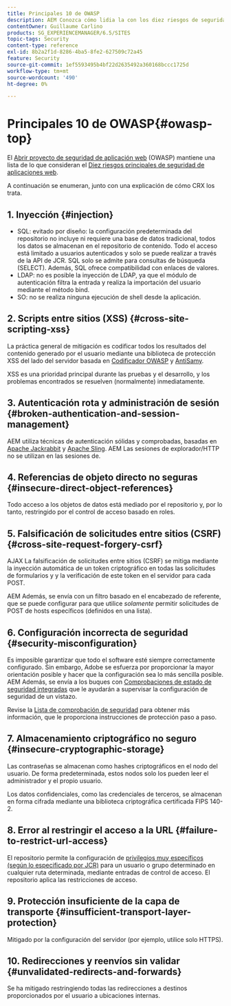 ```yaml
---
title: Principales 10 de OWASP
description: AEM Conozca cómo lidia la con los diez riesgos de seguridad principales de OWASP.
contentOwner: Guillaume Carlino
products: SG_EXPERIENCEMANAGER/6.5/SITES
topic-tags: Security
content-type: reference
exl-id: 8b2a2f1d-8286-4ba5-8fe2-627509c72a45
feature: Security
source-git-commit: 1ef5593495b4bf22d2635492a360168bccc1725d
workflow-type: tm+mt
source-wordcount: '490'
ht-degree: 0%

---
```


# Principales 10 de OWASP{#owasp-top}

El [Abrir proyecto de seguridad de aplicación web](https://owasp.org/) (OWASP) mantiene una lista de lo que consideran el [Diez riesgos principales de seguridad de aplicaciones web](https://owasp.org/www-project-top-ten/).

A continuación se enumeran, junto con una explicación de cómo CRX los trata.

## 1. Inyección {#injection}

* SQL: evitado por diseño: la configuración predeterminada del repositorio no incluye ni requiere una base de datos tradicional, todos los datos se almacenan en el repositorio de contenido. Todo el acceso está limitado a usuarios autenticados y solo se puede realizar a través de la API de JCR. SQL solo se admite para consultas de búsqueda (SELECT). Además, SQL ofrece compatibilidad con enlaces de valores.
* LDAP: no es posible la inyección de LDAP, ya que el módulo de autenticación filtra la entrada y realiza la importación del usuario mediante el método bind.
* SO: no se realiza ninguna ejecución de shell desde la aplicación.

## 2. Scripts entre sitios (XSS) {#cross-site-scripting-xss}

La práctica general de mitigación es codificar todos los resultados del contenido generado por el usuario mediante una biblioteca de protección XSS del lado del servidor basada en [Codificador OWASP](https://owasp.org/www-project-java-encoder/) y [AntiSamy](https://wiki.owasp.org/index.php/Category:OWASP_AntiSamy_Project).

XSS es una prioridad principal durante las pruebas y el desarrollo, y los problemas encontrados se resuelven (normalmente) inmediatamente.

## 3. Autenticación rota y administración de sesión {#broken-authentication-and-session-management}

AEM utiliza técnicas de autenticación sólidas y comprobadas, basadas en [Apache Jackrabbit](https://jackrabbit.apache.org/jcr/index.html) y [Apache Sling](https://sling.apache.org/). AEM Las sesiones de explorador/HTTP no se utilizan en las sesiones de.

## 4. Referencias de objeto directo no seguras {#insecure-direct-object-references}

Todo acceso a los objetos de datos está mediado por el repositorio y, por lo tanto, restringido por el control de acceso basado en roles.

## 5. Falsificación de solicitudes entre sitios (CSRF) {#cross-site-request-forgery-csrf}

AJAX La falsificación de solicitudes entre sitios (CSRF) se mitiga mediante la inyección automática de un token criptográfico en todas las solicitudes de formularios y y la verificación de este token en el servidor para cada POST.

AEM Además, se envía con un filtro basado en el encabezado de referente, que se puede configurar para que utilice *solamente* permitir solicitudes de POST de hosts específicos (definidos en una lista).

## 6. Configuración incorrecta de seguridad {#security-misconfiguration}

Es imposible garantizar que todo el software esté siempre correctamente configurado. Sin embargo, Adobe se esfuerza por proporcionar la mayor orientación posible y hacer que la configuración sea lo más sencilla posible. AEM Además, se envía a los buques con [Comprobaciones de estado de seguridad integradas](/help/sites-administering/operations-dashboard.md) que le ayudarán a supervisar la configuración de seguridad de un vistazo.

Revise la [Lista de comprobación de seguridad](/help/sites-administering/security-checklist.md) para obtener más información, que le proporciona instrucciones de protección paso a paso.

## 7. Almacenamiento criptográfico no seguro {#insecure-cryptographic-storage}

Las contraseñas se almacenan como hashes criptográficos en el nodo del usuario. De forma predeterminada, estos nodos solo los pueden leer el administrador y el propio usuario.

Los datos confidenciales, como las credenciales de terceros, se almacenan en forma cifrada mediante una biblioteca criptográfica certificada FIPS 140-2.

## 8. Error al restringir el acceso a la URL {#failure-to-restrict-url-access}

El repositorio permite la configuración de [privilegios muy específicos (según lo especificado por JCR)](https://developer.adobe.com/experience-manager/reference-materials/spec/jcr/2.0/16_Access_Control_Management.html) para un usuario o grupo determinado en cualquier ruta determinada, mediante entradas de control de acceso. El repositorio aplica las restricciones de acceso.

## 9. Protección insuficiente de la capa de transporte {#insufficient-transport-layer-protection}

Mitigado por la configuración del servidor (por ejemplo, utilice solo HTTPS).

## 10. Redirecciones y reenvíos sin validar {#unvalidated-redirects-and-forwards}

Se ha mitigado restringiendo todas las redirecciones a destinos proporcionados por el usuario a ubicaciones internas.
